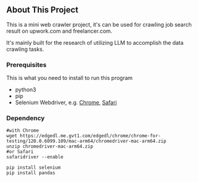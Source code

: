 <!-- ABOUT THE PROJECT -->
## About This Project

This is a mini web crawler project, it's can be used for crawling job search result on upwork.com and freelancer.com.

It's mainly built for the research of utilizing LLM to accomplish the data crawling tasks.

### Prerequisites

This is what you need to install to run this program
- python3
- pip
- Selenium Webdriver, e.g. [Chrome](https://googlechromelabs.github.io/chrome-for-testing/), [Safari](https://developer.apple.com/documentation/webkit/testing_with_webdriver_in_safari)

### Dependency
```
#with Chrome
wget https://edgedl.me.gvt1.com/edgedl/chrome/chrome-for-testing/120.0.6099.109/mac-arm64/chromedriver-mac-arm64.zip
unzip chromedriver-mac-arm64.zip
#or Safari
safaridriver --enable

pip install selenium
pip install pandas
```

